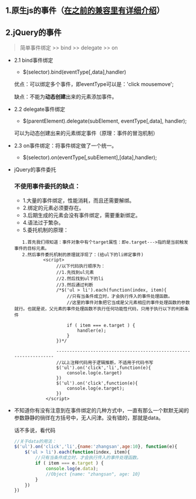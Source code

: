 ## 1.原生js的事件（[在之前的兼容里有详细介绍](http://example.net/)）

## 2.jQuery的事件 

> 简单事件绑定 >> bind >> delegate >> on

* 2.1 bind事件绑定
    + $(selector).bind(eventType[,data],handler)
    
    优点：可以绑定多个事件，即eventType可以是：'click mousemove';
    
    缺点：不能为**动态创建**出来的元素添加事件。
* 2.2 delegate事件绑定
    + $(parentElement).delegate(subElement, eventType[,data], handler);
    
    可以为动态创建出来的元素绑定事件（原理：事件的冒泡机制）
* 2.3 on事件绑定：将事件绑定做了一个统一。
    + $(selector).on(eventType[,subElement],[data],handler);     
* jQuery的事件委托
    ### 不使用事件委托的缺点：
    + 1.大量的事件绑定，性能消耗，而且还需要解绑。
    + 2.绑定的元素必须要存在。
    + 3.后期生成的元素会没有事件绑定，需要重新绑定。
    + 4.语法过于繁杂。
    + 5.委托机制的原理：

    ```
       1.首先我们得知道：事件对象中有个target属性：即e.target--->指的是当前触发事件的目标元素。 
       2.然后事件委托机制的原理就浮现了：(给ul下的li绑定事件)
               <script>
                    //以下代码执行顺序为：
                    //1.先找到ul元素
                    //2.然后找到ul下的li
                    //3.然后通过判断
                    /*$('ul > li').each(function(index, item){
                        //只有当条件成立时，才会执行传入的事件处理函数。
                        //这里的事件对象把它当成是父元素相应的事件处理函数的参数就行。也就是说，父元素的事件处理函数不执行任何功能性代码，只用于执行以下的判断条件
                        
                        if ( item === e.target ) {
                            handler(e);
                        }
                    })*/

                    ------------------------------------------------------------------
                    //以上注释代码用于逻辑推断，不适用于代码书写
                    $('ul').on('click','li',function(e){
                        console.log(e.target)
                    })
                    $('ul').on('click',function(e){
                        console.log(e.target);
                    })
                </script>
    ```
    
* 不知道你有没有注意到在事件绑定的几种方式中，一直有那么一个默默无闻的参数静静的徜徉在方括号中，无人问津。没有错的，那就是data。

    话不多说，看代码

    ```js
    //关于data的用法：
    $('ul').on('click','li',{name:'zhangsan',age:10}, function(e){
        $('ul > li').each(function(index, item){
            //只有当条件成立时，才会执行传入的事件处理函数。
            if ( item === e.target ) {
                console.log(e.data);
                //Object {name: "zhangsan", age: 10}
            }
        })
    })
    ```
